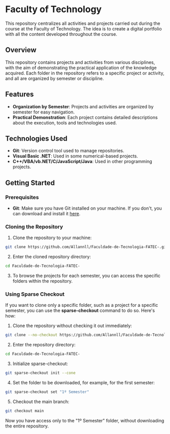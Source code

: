 # Faculty of Technology

This repository centralizes all activities and projects carried out during the course at the Faculty of Technology. The idea is to create a digital portfolio with all the content developed throughout the course.

## Overview

This repository contains projects and activities from various disciplines, with the aim of demonstrating the practical application of the knowledge acquired. Each folder in the repository refers to a specific project or activity, and all are organized by semester or discipline.

## Features

- **Organization by Semester**: Projects and activities are organized by semester for easy navigation.
- **Practical Demonstration**: Each project contains detailed descriptions about the execution, tools and technologies used.

## Technologies Used

- **Git**: Version control tool used to manage repositories.
- **Visual Basic .NET**: Used in some numerical-based projects.
- **C++/VBA/vb.NET/C/JavaScript/Java**: Used in other programming projects.

## Getting Started

### Prerequisites

- **Git**: Make sure you have Git installed on your machine. If you don't, you can download and install it [here](https://git-scm.com/).

### Cloning the Repository

1. Clone the repository to your machine:
```bash
git clone https://github.com/Allannll/Faculdade-de-Tecnologia-FATEC-.git
```

2. Enter the cloned repository directory:
```bash
cd Faculdade-de-Tecnologia-FATEC-
```

3. To browse the projects for each semester, you can access the specific folders within the repository.

### Using Sparse Checkout

If you want to clone only a specific folder, such as a project for a specific semester, you can use the **sparse-checkout** command to do so. Here's how:

1. Clone the repository without checking it out immediately:
```bash
git clone --no-checkout https://github.com/Allannll/Faculdade-de-Tecnologia-FATEC-.git
```

2. Enter the repository directory:
```bash
cd Faculdade-de-Tecnologia-FATEC-
```

3. Initialize sparse-checkout:
```bash
git sparse-checkout init --cone
```

4. Set the folder to be downloaded, for example, for the first semester:
```bash
git sparse-checkout set "1º Semester"
```

5. Checkout the main branch:
```bash
git checkout main
```

Now you have access only to the "1º Semester" folder, without downloading the entire repository.
